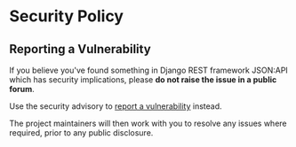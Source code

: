 # Security Policy

## Reporting a Vulnerability

If you believe you've found something in Django REST framework JSON:API which has security implications, please **do not raise the issue in a public forum**.

Use the security advisory to [report a vulnerability](https://github.com/django-json-api/django-rest-framework-json-api/security/advisories/new) instead.

The project maintainers will then work with you to resolve any issues where required, prior to any public disclosure.
